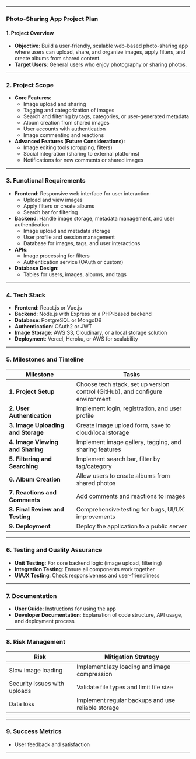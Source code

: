 
---

### **Photo-Sharing App Project Plan**

#### **1. Project Overview**
- **Objective**: Build a user-friendly, scalable web-based photo-sharing app where users can upload, share, and organize images, apply filters, and create albums from shared content.
- **Target Users**: General users who enjoy photography or sharing photos.

---

### **2. Project Scope**
- **Core Features**:
  - Image upload and sharing
  - Tagging and categorization of images
  - Search and filtering by tags, categories, or user-generated metadata
  - Album creation from shared images
  - User accounts with authentication
  - Image commenting and reactions
- **Advanced Features (Future Considerations)**:
  - Image editing tools (cropping, filters)
  - Social integration (sharing to external platforms)
  - Notifications for new comments or shared images

---

### **3. Functional Requirements**
- **Frontend**: Responsive web interface for user interaction
  - Upload and view images
  - Apply filters or create albums
  - Search bar for filtering
- **Backend**: Handle image storage, metadata management, and user authentication
  - Image upload and metadata storage
  - User profile and session management
  - Database for images, tags, and user interactions
- **APIs**:
  - Image processing for filters
  - Authentication service (OAuth or custom)
- **Database Design**:
  - Tables for users, images, albums, and tags

---

### **4. Tech Stack**
- **Frontend**: React.js or Vue.js
- **Backend**: Node.js with Express or a PHP-based backend
- **Database**: PostgreSQL or MongoDB
- **Authentication**: OAuth2 or JWT
- **Image Storage**: AWS S3, Cloudinary, or a local storage solution
- **Deployment**: Vercel, Heroku, or AWS for scalability

---

### **5. Milestones and Timeline**
| **Milestone**                            | **Tasks**                                                                                        |
|------------------------------------------|------------------------------------------------------------------------------------------------|
| **1. Project Setup**                     | Choose tech stack, set up version control (GitHub), and configure environment                  |
| **2. User Authentication**               | Implement login, registration, and user profile                                                |
| **3. Image Uploading and Storage**       | Create image upload form, save to cloud/local storage                                          |
| **4. Image Viewing and Sharing**         | Implement image gallery, tagging, and sharing features                                         |
| **5. Filtering and Searching**           | Implement search bar, filter by tag/category                                                   |
| **6. Album Creation**                    | Allow users to create albums from shared photos                                                |
| **7. Reactions and Comments**            | Add comments and reactions to images                                                           |
| **8. Final Review and Testing**          | Comprehensive testing for bugs, UI/UX improvements                                             |
| **9. Deployment**                        | Deploy the application to a public server                                                      |


---

### **6. Testing and Quality Assurance**
- **Unit Testing**: For core backend logic (image upload, filtering)
- **Integration Testing**: Ensure all components work together
- **UI/UX Testing**: Check responsiveness and user-friendliness

---

### **7. Documentation**
- **User Guide**: Instructions for using the app
- **Developer Documentation**: Explanation of code structure, API usage, and deployment process

---

### **8. Risk Management**
| **Risk**                        | **Mitigation Strategy**                                  |
|-----------------------------------|----------------------------------------------------------|
| Slow image loading                | Implement lazy loading and image compression             |
| Security issues with uploads      | Validate file types and limit file size                  |
| Data loss                         | Implement regular backups and use reliable storage       |

---

### **9. Success Metrics**
- User feedback and satisfaction

---

